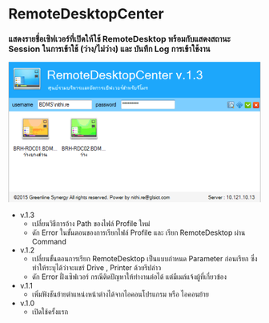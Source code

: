 # RemoteDesktopCenter
### แสดงรายชื่อเซิฟเวอร์ที่เปิดให้ใช้ RemoteDesktop พร้อมกับแสดงสถานะ Session ในการเข้าใช้ (ว่าง/ไม่ว่าง) และ บันทึก Log การเข้าใช้งาน
![alt tag](https://github.com/oofdui/RemoteDesktopCenter/blob/master/SS.png)
* v.1.3
	* เปลี่ยนวิธีการอ้าง Path ของไฟล์ Profile ใหม่
	* ดัก Error ในขั้นตอนของการเรียกไฟล์ Profile และ เรียก RemoteDesktop ผ่าน Command
* v.1.2
	* เปลี่ยนขั้นตอนการเรียก RemoteDesktop เป็นแบบกำหนด Parameter ก่อนเรียก ซึ่งทำให้ระบุได้ว่าจะแชร์ Drive , Printer ด้วยรึปล่าว
	* ดัก Error ฝั่งเซิฟเวอร์ กรณีติดปัญหาให้ทำงานต่อได้ แต่มีเมล์แจ้งผู้ที่เกี่ยวข้อง
* v.1.1
	* เพิ่มฟังชันย้ายตำแหน่งหน้าต่างได้จากไอคอนโปรแกรม หรือ ไอคอนย้าย
* v.1.0
	* เปิดใช้ครั้งแรก
